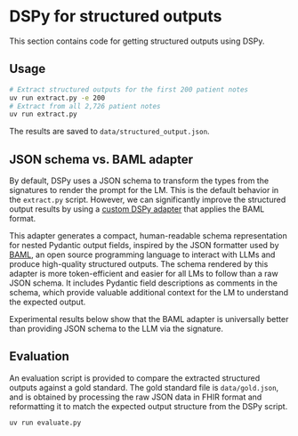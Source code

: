 # DSPy for structured outputs

This section contains code for getting structured outputs using DSPy.

## Usage

```bash
# Extract structured outputs for the first 200 patient notes
uv run extract.py -e 200
# Extract from all 2,726 patient notes
uv run extract.py
```

The results are saved to `data/structured_output.json`.

## JSON schema vs. BAML adapter

By default, DSPy uses a JSON schema to transform the types from the signatures to render the
prompt for the LM. This is the default behavior in the `extract.py` script. However, we can
significantly improve the structured output results by using a [custom DSPy adapter](https://dspy.ai/learn/programming/language_models/?h=adapter#advanced-building-custom-lms-and-writing-your-own-adapters)
that applies the BAML format.

This adapter generates a compact, human-readable schema representation for nested Pydantic output
fields, inspired by the JSON formatter used by [BAML](https://github.com/BoundaryML/baml),
an open source programming language to interact with LLMs and produce high-quality structured outputs.
The schema rendered by this adapter is more token-efficient and easier for all LMs to follow than
a raw JSON schema. It includes Pydantic field descriptions as comments in the schema, which
provide valuable additional context for the LM to understand the expected output.

Experimental results below show that the BAML adapter is universally better than providing JSON
schema to the LLM via the signature.

## Evaluation

An evaluation script is provided to compare the extracted structured outputs against a gold standard.
The gold standard file is `data/gold.json`, and is obtained by processing the raw JSON data in FHIR
format and reformatting it to match the expected output structure from the DSPy script.

```bash
uv run evaluate.py
```


